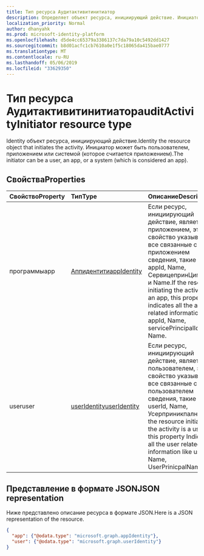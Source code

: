 ```yaml
---
title: Тип ресурса Аудитактивитинитиатор
description: Определяет объект ресурса, инициирующий действие. Инициатор может быть пользователем, приложением или системой (который рассматривается как приложение).
localization_priority: Normal
author: dhanyahk
ms.prod: microsoft-identity-platform
ms.openlocfilehash: d5de4cc65379a3386137c7da79a10c5492dd1427
ms.sourcegitcommit: b8d01acfc1cb7610a0e1f5c18065da415bae0777
ms.translationtype: MT
ms.contentlocale: ru-RU
ms.lasthandoff: 05/06/2019
ms.locfileid: "33629350"
---
```

# <a name="auditactivityinitiator-resource-type"></a><span data-ttu-id="f414d-104">Тип ресурса Аудитактивитинитиатор</span><span class="sxs-lookup"><span data-stu-id="f414d-104">auditActivityInitiator resource type</span></span>

<span data-ttu-id="f414d-105">Identity объект ресурса, инициирующий действие.</span><span class="sxs-lookup"><span data-stu-id="f414d-105">Identity the resource object that initiates the activity.</span></span> <span data-ttu-id="f414d-106">Инициатор может быть пользователем, приложением или системой (которое считается приложением).</span><span class="sxs-lookup"><span data-stu-id="f414d-106">The initiator can be a user, an app, or a system (which is considered an app).</span></span>

## <a name="properties"></a><span data-ttu-id="f414d-107">Свойства</span><span class="sxs-lookup"><span data-stu-id="f414d-107">Properties</span></span>

| <span data-ttu-id="f414d-108">Свойство</span><span class="sxs-lookup"><span data-stu-id="f414d-108">Property</span></span>     | <span data-ttu-id="f414d-109">Тип</span><span class="sxs-lookup"><span data-stu-id="f414d-109">Type</span></span>   |<span data-ttu-id="f414d-110">Описание</span><span class="sxs-lookup"><span data-stu-id="f414d-110">Description</span></span>|
|:---------------|:--------|:----------|
|<span data-ttu-id="f414d-111">программы</span><span class="sxs-lookup"><span data-stu-id="f414d-111">app</span></span>|[<span data-ttu-id="f414d-112">Аппидентити</span><span class="sxs-lookup"><span data-stu-id="f414d-112">appIdentity</span></span>](appidentity.md)|<span data-ttu-id="f414d-113">Если ресурс, инициирующий действие, является приложением, это свойство указывает все связанные с приложением сведения, такие как appId, Name, СервицепринЦипалид и Name.</span><span class="sxs-lookup"><span data-stu-id="f414d-113">If the resource initiating the activity is an app, this property indicates all the app related information like appId, Name, servicePrincipalId, Name.</span></span>|
|<span data-ttu-id="f414d-114">user</span><span class="sxs-lookup"><span data-stu-id="f414d-114">user</span></span>|[<span data-ttu-id="f414d-115">userIdentity</span><span class="sxs-lookup"><span data-stu-id="f414d-115">userIdentity</span></span>](useridentity.md)|<span data-ttu-id="f414d-116">Если ресурс, инициирующий действие, является пользователем, это свойство указывает все связанные с пользователем сведения, такие как userId, Name, Усерприникпалнаме.</span><span class="sxs-lookup"><span data-stu-id="f414d-116">If the resource initiating the activity is a user, this property Indicates all the user related information like userId, Name, UserPrinicpalName.</span></span>|

## <a name="json-representation"></a><span data-ttu-id="f414d-117">Представление в формате JSON</span><span class="sxs-lookup"><span data-stu-id="f414d-117">JSON representation</span></span>

<span data-ttu-id="f414d-118">Ниже представлено описание ресурса в формате JSON.</span><span class="sxs-lookup"><span data-stu-id="f414d-118">Here is a JSON representation of the resource.</span></span>

<!-- {
  "blockType": "resource",
  "optionalProperties": [

  ],
  "@odata.type": "microsoft.graph.auditActivityInitiator"
}-->

```json
{
  "app": {"@odata.type": "microsoft.graph.appIdentity"},
  "user": {"@odata.type": "microsoft.graph.userIdentity"}
}

```

<!-- uuid: 8fcb5dbc-d5aa-4681-8e31-b001d5168d79
2015-10-25 14:57:30 UTC -->
<!-- {
  "type": "#page.annotation",
  "description": "auditActivityInitiator resource",
  "keywords": "",
  "section": "documentation",
  "tocPath": ""
}-->
